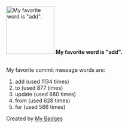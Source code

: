 <img src="https://my-badges.github.io/my-badges/favorite-word.png" alt="My favorite word is &quot;add&quot;." title="My favorite word is &quot;add&quot;." width="128">
<strong>My favorite word is &quot;add&quot;.</strong>
<br><br>

My favorite commit message words are:

1. add (used 1134 times)
2. to (used 877 times)
3. update (used 680 times)
4. from (used 628 times)
5. for (used 566 times)


Created by <a href="https://github.com/my-badges/my-badges">My Badges</a>